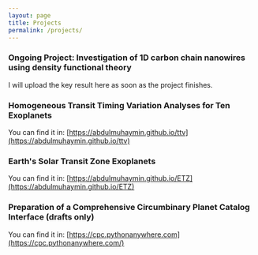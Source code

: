 ```yaml
---
layout: page
title: Projects
permalink: /projects/
---
```


### Ongoing Project: Investigation of 1D carbon chain nanowires using density functional theory

I will upload the key result here as soon as the project finishes. 

### Homogeneous Transit Timing Variation Analyses for Ten Exoplanets

You can find it in: [https://abdulmuhaymin.github.io/ttv](https://abdulmuhaymin.github.io/ttv)

### Earth's Solar Transit Zone Exoplanets

You can find it in: [https://abdulmuhaymin.github.io/ETZ](https://abdulmuhaymin.github.io/ETZ)

### Preparation of a Comprehensive Circumbinary Planet Catalog Interface (drafts only)

You can find it in: [https://cpc.pythonanywhere.com](https://cpc.pythonanywhere.com/)
